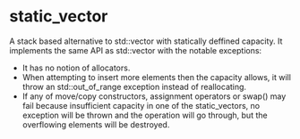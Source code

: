 # static_vector

A stack based alternative to std::vector with statically deffined capacity.
It implements the same API as std::vector with the notable exceptions:
* It has no notion of allocators.
* When attempting to insert more elements then the capacity allows, it will throw an std::out_of_range exception instead of reallocating.
* If any of move/copy constructors, assignment operators or swap() may fail because insufficient capacity in one of the static_vectors, no exception will be thrown and the operation will go through, but the overflowing elements will be destroyed.
